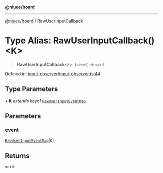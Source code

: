 [**@niuee/board**](../README.md)

***

[@niuee/board](../globals.md) / RawUserInputCallback

# Type Alias: RawUserInputCallback()\<K\>

> **RawUserInputCallback**\<`K`\>: (`event`) => `void`

Defined in: [input-observer/input-observer.ts:44](https://github.com/niuee/board/blob/d74620e4e63da3004adfc7105b7f1136fce9577c/src/input-observer/input-observer.ts#L44)

## Type Parameters

• **K** *extends* keyof [`RawUserInputEventMap`](RawUserInputEventMap.md)

## Parameters

### event

[`RawUserInputEventMap`](RawUserInputEventMap.md)\[`K`\]

## Returns

`void`
